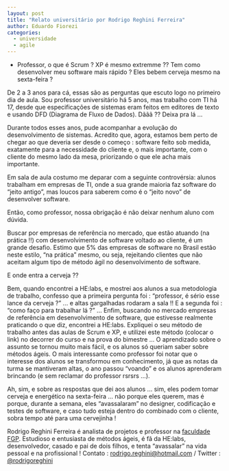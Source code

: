 ```yaml
---
layout: post
title: "Relato universitário por Rodrigo Reghini Ferreira"
author: Eduardo Fiorezi
categories:
  - universidade
  - agile
---
```


- Professor, o que é Scrum ? XP é mesmo extremme ?? Tem como desenvolver meu software mais rápido ? Eles bebem cerveja mesmo na sexta-feira ?

<!--more-->

De 2 a 3 anos para cá, essas são as perguntas que escuto logo no primeiro dia de aula. Sou professor universitário há 5 anos, mas trabalho com TI há 17, desde que especificações de sistemas eram feitos em editores de texto e usando DFD (Diagrama de Fluxo de Dados). Dããã ?? Deixa pra lá ...

Durante todos esses anos, pude acompanhar a evolução do desenvolvimento de sistemas. Acredito que, agora, estamos bem perto de chegar ao que deveria ser desde o começo : software feito sob medida, exatamente para a necessidade do cliente e, o mais importante, com o cliente do mesmo lado da mesa, priorizando o que ele acha mais importante.

Em sala de aula costumo me deparar com a seguinte controvérsia: alunos trabalham em empresas de TI, onde a sua grande maioria faz software do “jeito antigo”, mas loucos para saberem como é o “jeito novo” de desenvolver software.

Então, como professor, nossa obrigação é não deixar nenhum aluno com dúvida.

Buscar por empresas de referência no mercado, que estão atuando (na prática !!) com desenvolvimento de software voltado ao cliente, é um grande desafio. Estimo que 5% das empresas de software no Brasil estão neste estilo, “na prática” mesmo, ou seja, rejeitando clientes que não aceitam algum tipo de método ágil no desenvolvimento de software.

E onde entra a cerveja ??

Bem, quando encontrei a HE:labs, e mostrei aos alunos a sua metodologia de trabalho, confesso que a primeira pergunta foi : “professor, é sério esse lance da cerveja ?” ... e altas gargalhadas  rodaram a sala !! E a segunda foi : “como faço para trabalhar lá ?” ... Enfim, buscando no mercado empresas de referência em desenvolvimento de software, que estivesse realmente praticando o que diz, encontrei a HE:labs. Expliquei o seu método de trabalho antes das aulas de Scrum e XP, e utilizei este método (colocar o link) no decorrer do curso e na prova do bimestre ... O aprendizado sobre o assunto se tornou muito mais fácil, e os alunos só queriam saber sobre métodos ágeis. O mais interessante como professor foi notar que o interesse dos alunos se transformou em conhecimento, já que as notas da turma se mantiveram altas, o ano passou “voando” e os alunos aprenderam brincando (e sem reclamar do professor rsrsrs ...).

Ah, sim, e sobre as respostas que dei aos alunos ... sim, eles podem tomar cerveja e energético na sexta-feira ... não porque eles querem, mas é porque, durante a semana, eles “avassalaram” no designer, codificação e testes de software, e caso tudo esteja dentro do combinado com o cliente, sobra tempo até para uma cervejinha !

Rodrigo Reghini Ferreira é analista de projetos e professor na [faculdade FGP](http://www.fgp.com.br). Estudioso e entusiasta de métodos ágeis, é fã da HE:labs, desenvolvedor, casado e pai de dois filhos, e tenta “avassalar” na vida pessoal e na profissional ! Contato : rodrigo.reghini@hotmail.com / Twitter : [@rodrigoreghini](https://twitter.com/rodrigoreghini)
